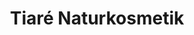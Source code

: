 ---
title: "Tiaré Naturkosmetik"
url: /berlin/tiare-naturkosmetik-schoenhauser-allee/
shop: Kosmetik
---